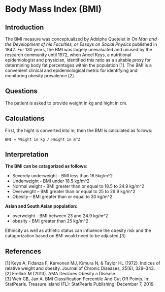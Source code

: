 # Body Mass Index (BMI)

## Introduction 
The BMI measure was conceptualized by Adolphe Quetelet in *On Man and the Development of his Faculties, or Essays on Social Physics* published in 1842. For 130 years, the BMI was largely unevaluated and unused by the research community until 1972, when Ancel Keys, a nutritional epidemiologist and physician, identified this ratio as a suitable proxy for determining body fat percentages within the population [1]. The BMI is a convenient clinical and epidemiological metric for identifying and monitoring obesity prevalence [2].

## Questions

The patient is asked to provide weight in kg and hight in cm. 

## Calculations

First, the hight is converted into m, then the BMI is calculated as follows:

```
BMI = Weight in kg / Height in m^2
```

## Interpretation

**The BMI can be catagorized as follows:**
- Severely underweight - BMI less than 16.5kg/m^2
- Underweight - BMI under 18.5 kg/m^2
- Normal weight - BMI greater than or equal to 18.5 to 24.9 kg/m^2
- Overweight – BMI greater than or equal to 25 to 29.9 kg/m^2
- Obesity – BMI greater than or equal to 30 kg/m^2

**Asian and South Asian population:**
- overweight - BMI between 23 and 24.9 kg/m^2
- obesity - BMI greater than 25 kg/m^2

Ethnicity as well as athletic status can influence the obesity risk and the catagorization based on BMI would need to be adjusted.[3] 

## References
[1] Keys A, Fidanza F, Karvonen MJ, Kimura N, & Taylor HL (1972). Indices of relative weight and obesity. Journal of Chronic Diseases, 25(6), 329–343.\
[2] Frellick M (2013). AMA Declares Obesity a Disease.\
[3] Weir CB, Jan A. BMI Classification Percentile And Cut Off Points. In: StatPearls. Treasure Island (FL): StatPearls Publishing; December 7, 2019.